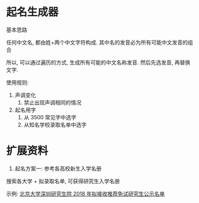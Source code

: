 # 起名生成器

基本思路

任何中文名, 都由姓+两个中文字符构成. 其中名的发音必为所有可能中文发音的组合

所以, 可以通过遍历的方式, 生成所有可能的中文名称发音. 然后先选发音, 再替换文字.

使用规则:

1.  声调变化
    1.  禁止出现声调相同的情况
2.  起名用字
    1.  从 3500 常见字中选字
    2.  从知名学校录取名单中选字

# 扩展资料

1.  起名方案一: 参考各高校新生入学名册

搜索各大学 + 拟录取名单, 可获得研究生入学名册

示例: [北京大学深圳研究生院 2018 年拟接收推荐免试研究生公示名单](http://115.27.240.62/docs/20171204112036269349.pdf)
